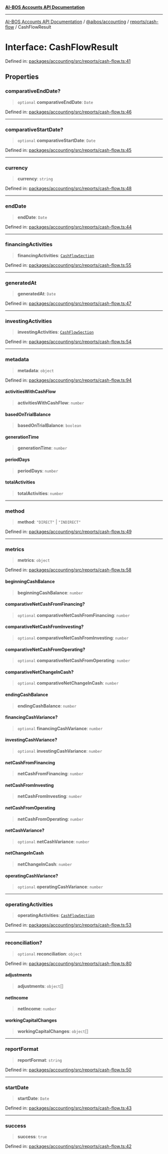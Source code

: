 [**AI-BOS Accounts API Documentation**](../../../../../README.md)

***

[AI-BOS Accounts API Documentation](../../../../../README.md) / [@aibos/accounting](../../../README.md) / [reports/cash-flow](../README.md) / CashFlowResult

# Interface: CashFlowResult

Defined in: [packages/accounting/src/reports/cash-flow.ts:41](https://github.com/pohlai88/accounts/blob/48103fb36d28b2b9bfb33472b6de2f719773cde9/packages/accounting/src/reports/cash-flow.ts#L41)

## Properties

### comparativeEndDate?

> `optional` **comparativeEndDate**: `Date`

Defined in: [packages/accounting/src/reports/cash-flow.ts:46](https://github.com/pohlai88/accounts/blob/48103fb36d28b2b9bfb33472b6de2f719773cde9/packages/accounting/src/reports/cash-flow.ts#L46)

***

### comparativeStartDate?

> `optional` **comparativeStartDate**: `Date`

Defined in: [packages/accounting/src/reports/cash-flow.ts:45](https://github.com/pohlai88/accounts/blob/48103fb36d28b2b9bfb33472b6de2f719773cde9/packages/accounting/src/reports/cash-flow.ts#L45)

***

### currency

> **currency**: `string`

Defined in: [packages/accounting/src/reports/cash-flow.ts:48](https://github.com/pohlai88/accounts/blob/48103fb36d28b2b9bfb33472b6de2f719773cde9/packages/accounting/src/reports/cash-flow.ts#L48)

***

### endDate

> **endDate**: `Date`

Defined in: [packages/accounting/src/reports/cash-flow.ts:44](https://github.com/pohlai88/accounts/blob/48103fb36d28b2b9bfb33472b6de2f719773cde9/packages/accounting/src/reports/cash-flow.ts#L44)

***

### financingActivities

> **financingActivities**: [`CashFlowSection`](CashFlowSection.md)

Defined in: [packages/accounting/src/reports/cash-flow.ts:55](https://github.com/pohlai88/accounts/blob/48103fb36d28b2b9bfb33472b6de2f719773cde9/packages/accounting/src/reports/cash-flow.ts#L55)

***

### generatedAt

> **generatedAt**: `Date`

Defined in: [packages/accounting/src/reports/cash-flow.ts:47](https://github.com/pohlai88/accounts/blob/48103fb36d28b2b9bfb33472b6de2f719773cde9/packages/accounting/src/reports/cash-flow.ts#L47)

***

### investingActivities

> **investingActivities**: [`CashFlowSection`](CashFlowSection.md)

Defined in: [packages/accounting/src/reports/cash-flow.ts:54](https://github.com/pohlai88/accounts/blob/48103fb36d28b2b9bfb33472b6de2f719773cde9/packages/accounting/src/reports/cash-flow.ts#L54)

***

### metadata

> **metadata**: `object`

Defined in: [packages/accounting/src/reports/cash-flow.ts:94](https://github.com/pohlai88/accounts/blob/48103fb36d28b2b9bfb33472b6de2f719773cde9/packages/accounting/src/reports/cash-flow.ts#L94)

#### activitiesWithCashFlow

> **activitiesWithCashFlow**: `number`

#### basedOnTrialBalance

> **basedOnTrialBalance**: `boolean`

#### generationTime

> **generationTime**: `number`

#### periodDays

> **periodDays**: `number`

#### totalActivities

> **totalActivities**: `number`

***

### method

> **method**: `"DIRECT"` \| `"INDIRECT"`

Defined in: [packages/accounting/src/reports/cash-flow.ts:49](https://github.com/pohlai88/accounts/blob/48103fb36d28b2b9bfb33472b6de2f719773cde9/packages/accounting/src/reports/cash-flow.ts#L49)

***

### metrics

> **metrics**: `object`

Defined in: [packages/accounting/src/reports/cash-flow.ts:58](https://github.com/pohlai88/accounts/blob/48103fb36d28b2b9bfb33472b6de2f719773cde9/packages/accounting/src/reports/cash-flow.ts#L58)

#### beginningCashBalance

> **beginningCashBalance**: `number`

#### comparativeNetCashFromFinancing?

> `optional` **comparativeNetCashFromFinancing**: `number`

#### comparativeNetCashFromInvesting?

> `optional` **comparativeNetCashFromInvesting**: `number`

#### comparativeNetCashFromOperating?

> `optional` **comparativeNetCashFromOperating**: `number`

#### comparativeNetChangeInCash?

> `optional` **comparativeNetChangeInCash**: `number`

#### endingCashBalance

> **endingCashBalance**: `number`

#### financingCashVariance?

> `optional` **financingCashVariance**: `number`

#### investingCashVariance?

> `optional` **investingCashVariance**: `number`

#### netCashFromFinancing

> **netCashFromFinancing**: `number`

#### netCashFromInvesting

> **netCashFromInvesting**: `number`

#### netCashFromOperating

> **netCashFromOperating**: `number`

#### netCashVariance?

> `optional` **netCashVariance**: `number`

#### netChangeInCash

> **netChangeInCash**: `number`

#### operatingCashVariance?

> `optional` **operatingCashVariance**: `number`

***

### operatingActivities

> **operatingActivities**: [`CashFlowSection`](CashFlowSection.md)

Defined in: [packages/accounting/src/reports/cash-flow.ts:53](https://github.com/pohlai88/accounts/blob/48103fb36d28b2b9bfb33472b6de2f719773cde9/packages/accounting/src/reports/cash-flow.ts#L53)

***

### reconciliation?

> `optional` **reconciliation**: `object`

Defined in: [packages/accounting/src/reports/cash-flow.ts:80](https://github.com/pohlai88/accounts/blob/48103fb36d28b2b9bfb33472b6de2f719773cde9/packages/accounting/src/reports/cash-flow.ts#L80)

#### adjustments

> **adjustments**: `object`[]

#### netIncome

> **netIncome**: `number`

#### workingCapitalChanges

> **workingCapitalChanges**: `object`[]

***

### reportFormat

> **reportFormat**: `string`

Defined in: [packages/accounting/src/reports/cash-flow.ts:50](https://github.com/pohlai88/accounts/blob/48103fb36d28b2b9bfb33472b6de2f719773cde9/packages/accounting/src/reports/cash-flow.ts#L50)

***

### startDate

> **startDate**: `Date`

Defined in: [packages/accounting/src/reports/cash-flow.ts:43](https://github.com/pohlai88/accounts/blob/48103fb36d28b2b9bfb33472b6de2f719773cde9/packages/accounting/src/reports/cash-flow.ts#L43)

***

### success

> **success**: `true`

Defined in: [packages/accounting/src/reports/cash-flow.ts:42](https://github.com/pohlai88/accounts/blob/48103fb36d28b2b9bfb33472b6de2f719773cde9/packages/accounting/src/reports/cash-flow.ts#L42)
